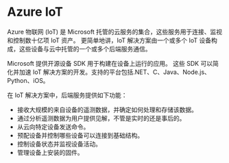 # Azure IoT

Azure 物联网 (IoT) 是 Microsoft 托管的云服务的集合，这些服务用于连接、监视和控制数十亿项 IoT 资产。 更简单地讲，IoT 解决方案由一个或多个 IoT 设备构成，这些设备与云中托管的一个或多个后端服务通信。

Microsoft 提供开源设备 SDK 用于构建在设备上运行的应用。 这些 SDK 可以简化并加速 IoT 解决方案的开发。支持的平台包括.NET、C、Java、Node.js、Python、iOS。

在 IoT 解决方案中，后端服务提供如下功能：

* 接收大规模的来自设备的遥测数据，并确定如何处理和存储该数据。
* 通过分析遥测数据为用户提供见解，不管是实时的还是事后的。
* 从云向特定设备发送命令。
* 预配设备并控制哪些设备可以连接到基础结构。
* 控制设备状态并监视设备活动。
* 管理设备上安装的固件。